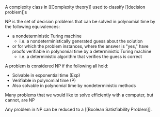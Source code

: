 A complexity class in [[Complexity theory]] used to classify [[decision problem]]s

NP is the set of decision problems that can be solved in polynomial time by the following equivalences:

- a nondeterministic Turing machine
	- i.e. a nondeterministically generated guess about the solution
- or for which the problem instances, where the answer is "yes," have proofs verifiable in polynomial time by a deterministic Turing machine
	- i.e. a deterministic algorithm that verifies the guess is correct

A problem is considered NP if the following all hold:

- Solvable in exponential time (Exp)
- Verifiable in polynomial time (P)
- Also solvable in polynomial time by nondeterministic methods

Many problems that we would like to solve efficiently with a computer, but cannot, are NP

Any problem in NP can be reduced to a [[Boolean Satisfiability Problem]]. 